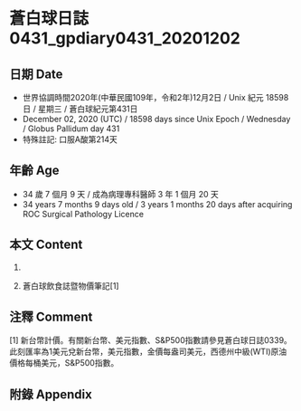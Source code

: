 [_metadata_:encoding]: - "utf-8"
[_metadata_:language]: - "zh-Hant-TW"
[_metadata_:fileformat]: - "markdown"
[_metadata_:MIME_type]: - "text/plain"
[_metadata_:markdown_version]: - "commonmark version 0.29"
[_metadata_:markdown_spec]: - "https://spec.commonmark.org/0.29/"

# 蒼白球日誌0431_gpdiary0431_20201202 #

## 日期 Date ##

* 世界協調時間2020年(中華民國109年，令和2年)12月2日 / Unix 紀元 18598 日 / 星期三 / 蒼白球紀元第431日
* December 02, 2020 (UTC) / 18598 days since Unix Epoch / Wednesday / Globus Pallidum day 431
* 特殊註記: 口服A酸第214天

## 年齡 Age ##

* 34 歲 7 個月 9 天 / 成為病理專科醫師 3 年 1 個月 20 天
* 34 years 7 months 9 days old / 3 years 1 months 20 days after acquiring ROC Surgical Pathology Licence

## 本文 Content ##

1. 

    
2. 蒼白球飲食誌暨物價筆記[1]

    

## 注釋 Comment ##

[1] 新台幣計價。有關新台幣、美元指數、S&P500指數請參見蒼白球日誌0339。此刻匯率為1美元兌新台幣，美元指數，金價每盎司美元，西德州中級(WTI)原油價格每桶美元，S&P500指數。



## 附錄 Appendix ##

